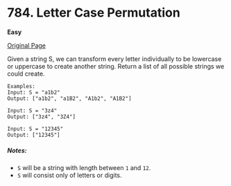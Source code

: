 # 784. Letter Case Permutation

**Easy**

[Original Page](https://leetcode.com/problems/letter-case-permutation/)

Given a string S, we can transform every letter individually to be lowercase or uppercase to create another string.  Return a list of all possible strings we could create.

```
Examples:
Input: S = "a1b2"
Output: ["a1b2", "a1B2", "A1b2", "A1B2"]

Input: S = "3z4"
Output: ["3z4", "3Z4"]

Input: S = "12345"
Output: ["12345"]
```

##### Notes:
- `S` will be a string with length between `1` and `12`.
- `S` will consist only of letters or digits.
  